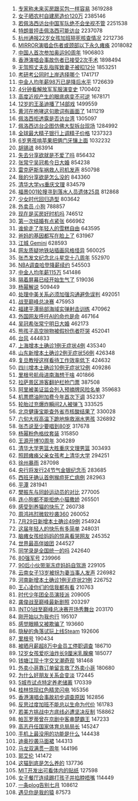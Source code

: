 1. [专家称未来买房跟买包一样容易](https://s.weibo.com//weibo?q=%23%E4%B8%93%E5%AE%B6%E7%A7%B0%E6%9C%AA%E6%9D%A5%E4%B9%B0%E6%88%BF%E8%B7%9F%E4%B9%B0%E5%8C%85%E4%B8%80%E6%A0%B7%E5%AE%B9%E6%98%93%23&Refer=top) 3619288
2. [女子晒农村自建房造价120万](https://s.weibo.com//weibo?q=%23%E5%A5%B3%E5%AD%90%E6%99%92%E5%86%9C%E6%9D%91%E8%87%AA%E5%BB%BA%E6%88%BF%E9%80%A0%E4%BB%B7120%E4%B8%87%23&Refer=top) 2385146
3. [若佩洛西访台中国军队绝不会坐视不管](https://s.weibo.com//weibo?q=%23%E8%8B%A5%E4%BD%A9%E6%B4%9B%E8%A5%BF%E8%AE%BF%E5%8F%B0%E4%B8%AD%E5%9B%BD%E5%86%9B%E9%98%9F%E7%BB%9D%E4%B8%8D%E4%BC%9A%E5%9D%90%E8%A7%86%E4%B8%8D%E7%AE%A1%23&Refer=top) 2251538
4. [特朗普抨击佩洛西可能访台](https://s.weibo.com//weibo?q=%23%E7%89%B9%E6%9C%97%E6%99%AE%E6%8A%A8%E5%87%BB%E4%BD%A9%E6%B4%9B%E8%A5%BF%E5%8F%AF%E8%83%BD%E8%AE%BF%E5%8F%B0%23&Refer=top) 2237078
5. [杭州通报22岁女孩加班猝死核查情况](https://s.weibo.com//weibo?q=%23%E6%9D%AD%E5%B7%9E%E9%80%9A%E6%8A%A522%E5%B2%81%E5%A5%B3%E5%AD%A9%E5%8A%A0%E7%8F%AD%E7%8C%9D%E6%AD%BB%E6%A0%B8%E6%9F%A5%E6%83%85%E5%86%B5%23&Refer=top) 2212736
6. [MIRROR演唱会伤者或颈部以下永久瘫痪](https://s.weibo.com//weibo?q=%23MIRROR%E6%BC%94%E5%94%B1%E4%BC%9A%E4%BC%A4%E8%80%85%E6%88%96%E9%A2%88%E9%83%A8%E4%BB%A5%E4%B8%8B%E6%B0%B8%E4%B9%85%E7%98%AB%E7%97%AA%23&Refer=top) 2018082
7. [中国人首次参加奥运90周年](https://s.weibo.com//weibo?q=%23%E4%B8%AD%E5%9B%BD%E4%BA%BA%E9%A6%96%E6%AC%A1%E5%8F%82%E5%8A%A0%E5%A5%A5%E8%BF%9090%E5%91%A8%E5%B9%B4%23&Refer=top) 1906803
8. [香港演唱会事故伤者已接受2次手术](https://s.weibo.com//weibo?q=%23%E9%A6%99%E6%B8%AF%E6%BC%94%E5%94%B1%E4%BC%9A%E4%BA%8B%E6%95%85%E4%BC%A4%E8%80%85%E5%B7%B2%E6%8E%A5%E5%8F%972%E6%AC%A1%E6%89%8B%E6%9C%AF%23&Refer=top) 1898494
9. [无驾照丈夫乱指挥致妻子被扣12分](https://s.weibo.com//weibo?q=%23%E6%97%A0%E9%A9%BE%E7%85%A7%E4%B8%88%E5%A4%AB%E4%B9%B1%E6%8C%87%E6%8C%A5%E8%87%B4%E5%A6%BB%E5%AD%90%E8%A2%AB%E6%89%A312%E5%88%86%23&Refer=top) 1853251
10. [考研考公同时上岸选择哪个](https://s.weibo.com//weibo?q=%23%E8%80%83%E7%A0%94%E8%80%83%E5%85%AC%E5%90%8C%E6%97%B6%E4%B8%8A%E5%B2%B8%E9%80%89%E6%8B%A9%E5%93%AA%E4%B8%AA%23&Refer=top) 1741717
11. [中金人均年薪98万已是降后水平](https://s.weibo.com//weibo?q=%23%E4%B8%AD%E9%87%91%E4%BA%BA%E5%9D%87%E5%B9%B4%E8%96%AA98%E4%B8%87%E5%B7%B2%E6%98%AF%E9%99%8D%E5%90%8E%E6%B0%B4%E5%B9%B3%23&Refer=top) 1726639
12. [4分钟看解放军军服演变史](https://s.weibo.com//weibo?q=%234%E5%88%86%E9%92%9F%E7%9C%8B%E8%A7%A3%E6%94%BE%E5%86%9B%E5%86%9B%E6%9C%8D%E6%BC%94%E5%8F%98%E5%8F%B2%23&Refer=top) 1700402
13. [高度近视产生的眼底病变不可逆](https://s.weibo.com//weibo?q=%23%E9%AB%98%E5%BA%A6%E8%BF%91%E8%A7%86%E4%BA%A7%E7%94%9F%E7%9A%84%E7%9C%BC%E5%BA%95%E7%97%85%E5%8F%98%E4%B8%8D%E5%8F%AF%E9%80%86%23&Refer=top) 1678171
14. [12岁的王圣迪播了14部戏](https://s.weibo.com//weibo?q=%2312%E5%B2%81%E7%9A%84%E7%8E%8B%E5%9C%A3%E8%BF%AA%E6%92%AD%E4%BA%8614%E9%83%A8%E6%88%8F%23&Refer=top) 1499559
15. [黄河在咆哮这句歌词有画面了](https://s.weibo.com//weibo?q=%23%E9%BB%84%E6%B2%B3%E5%9C%A8%E5%92%86%E5%93%AE%E8%BF%99%E5%8F%A5%E6%AD%8C%E8%AF%8D%E6%9C%89%E7%94%BB%E9%9D%A2%E4%BA%86%23&Refer=top) 1411219
16. [佩洛西拒透露是否访台湾](https://s.weibo.com//weibo?q=%23%E4%BD%A9%E6%B4%9B%E8%A5%BF%E6%8B%92%E9%80%8F%E9%9C%B2%E6%98%AF%E5%90%A6%E8%AE%BF%E5%8F%B0%E6%B9%BE%23&Refer=top) 1305097
17. [佩洛西访台企图仿佛大型拆台现场](https://s.weibo.com//weibo?q=%23%E4%BD%A9%E6%B4%9B%E8%A5%BF%E8%AE%BF%E5%8F%B0%E4%BC%81%E5%9B%BE%E4%BB%BF%E4%BD%9B%E5%A4%A7%E5%9E%8B%E6%8B%86%E5%8F%B0%E7%8E%B0%E5%9C%BA%23&Refer=top) 1284992
18. [全球最大精子银行上调精子价格](https://s.weibo.com//weibo?q=%23%E5%85%A8%E7%90%83%E6%9C%80%E5%A4%A7%E7%B2%BE%E5%AD%90%E9%93%B6%E8%A1%8C%E4%B8%8A%E8%B0%83%E7%B2%BE%E5%AD%90%E4%BB%B7%E6%A0%BC%23&Refer=top) 1237323
19. [6岁男孩啃苹果把俩门牙镶上面](https://s.weibo.com//weibo?q=%236%E5%B2%81%E7%94%B7%E5%AD%A9%E5%95%83%E8%8B%B9%E6%9E%9C%E6%8A%8A%E4%BF%A9%E9%97%A8%E7%89%99%E9%95%B6%E4%B8%8A%E9%9D%A2%23&Refer=top) 1032232
20. [胡锡进](https://s.weibo.com//weibo?q=%E8%83%A1%E9%94%A1%E8%BF%9B&Refer=top) 863914
21. [失去分享欲就是不爱了吗](https://s.weibo.com//weibo?q=%23%E5%A4%B1%E5%8E%BB%E5%88%86%E4%BA%AB%E6%AC%B2%E5%B0%B1%E6%98%AF%E4%B8%8D%E7%88%B1%E4%BA%86%E5%90%97%23&Refer=top) 856432
22. [张常宁吴冠希今日大婚](https://s.weibo.com//weibo?q=%23%E5%BC%A0%E5%B8%B8%E5%AE%81%E5%90%B4%E5%86%A0%E5%B8%8C%E4%BB%8A%E6%97%A5%E5%A4%A7%E5%A9%9A%23&Refer=top) 854238
23. [雷克萨斯车祸救人司机发声](https://s.weibo.com//weibo?q=%23%E9%9B%B7%E5%85%8B%E8%90%A8%E6%96%AF%E8%BD%A6%E7%A5%B8%E6%95%91%E4%BA%BA%E5%8F%B8%E6%9C%BA%E5%8F%91%E5%A3%B0%23&Refer=top) 850798
24. [我的分享欲是怎么没的](https://s.weibo.com//weibo?q=%23%E6%88%91%E7%9A%84%E5%88%86%E4%BA%AB%E6%AC%B2%E6%98%AF%E6%80%8E%E4%B9%88%E6%B2%A1%E7%9A%84%23&Refer=top) 843360
25. [清华大学vs重庆文理](https://s.weibo.com//weibo?q=%23%E6%B8%85%E5%8D%8E%E5%A4%A7%E5%AD%A6vs%E9%87%8D%E5%BA%86%E6%96%87%E7%90%86%23&Refer=top) 834579
26. [福景001轮搜寻到落水人员遗体25具](https://s.weibo.com//weibo?q=%23%E7%A6%8F%E6%99%AF001%E8%BD%AE%E6%90%9C%E5%AF%BB%E5%88%B0%E8%90%BD%E6%B0%B4%E4%BA%BA%E5%91%98%E9%81%97%E4%BD%9325%E5%85%B7%23&Refer=top) 812868
27. [少女时代回归造型](https://s.weibo.com//weibo?q=%23%E5%B0%91%E5%A5%B3%E6%97%B6%E4%BB%A3%E5%9B%9E%E5%BD%92%E9%80%A0%E5%9E%8B%23&Refer=top) 803642
28. [外卖员 小狗](https://s.weibo.com//weibo?q=%E5%A4%96%E5%8D%96%E5%91%98%20%E5%B0%8F%E7%8B%97&Refer=top) 788857
29. [现在是买房好时机吗](https://s.weibo.com//weibo?q=%23%E7%8E%B0%E5%9C%A8%E6%98%AF%E4%B9%B0%E6%88%BF%E5%A5%BD%E6%97%B6%E6%9C%BA%E5%90%97%23&Refer=top) 746512
30. [第一次结婚有点紧张](https://s.weibo.com//weibo?q=%23%E7%AC%AC%E4%B8%80%E6%AC%A1%E7%BB%93%E5%A9%9A%E6%9C%89%E7%82%B9%E7%B4%A7%E5%BC%A0%23&Refer=top) 666962
31. [谁偷走了年轻人的雪糕自由](https://s.weibo.com//weibo?q=%23%E8%B0%81%E5%81%B7%E8%B5%B0%E4%BA%86%E5%B9%B4%E8%BD%BB%E4%BA%BA%E7%9A%84%E9%9B%AA%E7%B3%95%E8%87%AA%E7%94%B1%23&Refer=top) 643595
32. [爸妈的基因都写在脸上了](https://s.weibo.com//weibo?q=%23%E7%88%B8%E5%A6%88%E7%9A%84%E5%9F%BA%E5%9B%A0%E9%83%BD%E5%86%99%E5%9C%A8%E8%84%B8%E4%B8%8A%E4%BA%86%23&Refer=top) 631967
33. [江城 Gemini](https://s.weibo.com//weibo?q=%E6%B1%9F%E5%9F%8E%20Gemini&Refer=top) 628593
34. [网友质疑地铁站插画风格怪异](https://s.weibo.com//weibo?q=%23%E7%BD%91%E5%8F%8B%E8%B4%A8%E7%96%91%E5%9C%B0%E9%93%81%E7%AB%99%E6%8F%92%E7%94%BB%E9%A3%8E%E6%A0%BC%E6%80%AA%E5%BC%82%23&Refer=top) 560025
35. [张杰发文纪念北斗星空十八周年](https://s.weibo.com//weibo?q=%23%E5%BC%A0%E6%9D%B0%E5%8F%91%E6%96%87%E7%BA%AA%E5%BF%B5%E5%8C%97%E6%96%97%E6%98%9F%E7%A9%BA%E5%8D%81%E5%85%AB%E5%91%A8%E5%B9%B4%23&Refer=top) 552970
36. [NBA调查哈登降薪续约](https://s.weibo.com//weibo?q=%23NBA%E8%B0%83%E6%9F%A5%E5%93%88%E7%99%BB%E9%99%8D%E8%96%AA%E7%BB%AD%E7%BA%A6%23&Refer=top) 545503
37. [中金人均年薪115万](https://s.weibo.com//weibo?q=%23%E4%B8%AD%E9%87%91%E4%BA%BA%E5%9D%87%E5%B9%B4%E8%96%AA115%E4%B8%87%23&Refer=top) 541486
38. [隔着屏幕已经开始生气了](https://s.weibo.com//weibo?q=%23%E9%9A%94%E7%9D%80%E5%B1%8F%E5%B9%95%E5%B7%B2%E7%BB%8F%E5%BC%80%E5%A7%8B%E7%94%9F%E6%B0%94%E4%BA%86%23&Refer=top) 519036
39. [杨幂解说](https://s.weibo.com//weibo?q=%23%E6%9D%A8%E5%B9%82%E8%A7%A3%E8%AF%B4%23&Refer=top) 509449
40. [处理中美关系必须加强沟通避免误判](https://s.weibo.com//weibo?q=%23%E5%A4%84%E7%90%86%E4%B8%AD%E7%BE%8E%E5%85%B3%E7%B3%BB%E5%BF%85%E9%A1%BB%E5%8A%A0%E5%BC%BA%E6%B2%9F%E9%80%9A%E9%81%BF%E5%85%8D%E8%AF%AF%E5%88%A4%23&Refer=top) 492051
41. [战至巅峰总决赛](https://s.weibo.com//weibo?q=%23%E6%88%98%E8%87%B3%E5%B7%85%E5%B3%B0%E6%80%BB%E5%86%B3%E8%B5%9B%23&Refer=top) 475953
42. [福建平潭局部海域实弹射击训练](https://s.weibo.com//weibo?q=%23%E7%A6%8F%E5%BB%BA%E5%B9%B3%E6%BD%AD%E5%B1%80%E9%83%A8%E6%B5%B7%E5%9F%9F%E5%AE%9E%E5%BC%B9%E5%B0%84%E5%87%BB%E8%AE%AD%E7%BB%83%23&Refer=top) 470962
43. [外国网友呼吁AI的命也是命](https://s.weibo.com//weibo?q=%23%E5%A4%96%E5%9B%BD%E7%BD%91%E5%8F%8B%E5%91%BC%E5%90%81AI%E7%9A%84%E5%91%BD%E4%B9%9F%E6%98%AF%E5%91%BD%23&Refer=top) 467164
44. [吴冠希张常宁明日大婚](https://s.weibo.com//weibo?q=%23%E5%90%B4%E5%86%A0%E5%B8%8C%E5%BC%A0%E5%B8%B8%E5%AE%81%E6%98%8E%E6%97%A5%E5%A4%A7%E5%A9%9A%23&Refer=top) 462173
45. [熊孩子高空抛物被假扮伤者吓哭](https://s.weibo.com//weibo?q=%23%E7%86%8A%E5%AD%A9%E5%AD%90%E9%AB%98%E7%A9%BA%E6%8A%9B%E7%89%A9%E8%A2%AB%E5%81%87%E6%89%AE%E4%BC%A4%E8%80%85%E5%90%93%E5%93%AD%23&Refer=top) 452041
46. [台风](https://s.weibo.com//weibo?q=%E5%8F%B0%E9%A3%8E&Refer=top) 444833
47. [上海增本土确诊1例无症状4例](https://s.weibo.com//weibo?q=%23%E4%B8%8A%E6%B5%B7%E5%A2%9E%E6%9C%AC%E5%9C%9F%E7%A1%AE%E8%AF%8A1%E4%BE%8B%E6%97%A0%E7%97%87%E7%8A%B64%E4%BE%8B%23&Refer=top) 435340
48. [山东新增本土确诊2例无症状56例](https://s.weibo.com//weibo?q=%23%E5%B1%B1%E4%B8%9C%E6%96%B0%E5%A2%9E%E6%9C%AC%E5%9C%9F%E7%A1%AE%E8%AF%8A2%E4%BE%8B%E6%97%A0%E7%97%87%E7%8A%B656%E4%BE%8B%23&Refer=top) 426348
49. [复旦教授这样看待工作效率低下](https://s.weibo.com//weibo?q=%23%E5%A4%8D%E6%97%A6%E6%95%99%E6%8E%88%E8%BF%99%E6%A0%B7%E7%9C%8B%E5%BE%85%E5%B7%A5%E4%BD%9C%E6%95%88%E7%8E%87%E4%BD%8E%E4%B8%8B%23&Refer=top) 424632
50. [四川增本土确诊10例无症状12例](https://s.weibo.com//weibo?q=%23%E5%9B%9B%E5%B7%9D%E5%A2%9E%E6%9C%AC%E5%9C%9F%E7%A1%AE%E8%AF%8A10%E4%BE%8B%E6%97%A0%E7%97%87%E7%8A%B612%E4%BE%8B%23&Refer=top) 409286
51. [里根号航母进南海想干啥](https://s.weibo.com//weibo?q=%23%E9%87%8C%E6%A0%B9%E5%8F%B7%E8%88%AA%E6%AF%8D%E8%BF%9B%E5%8D%97%E6%B5%B7%E6%83%B3%E5%B9%B2%E5%95%A5%23&Refer=top) 401866
52. [拉萨景区游客翻护栏抢门票](https://s.weibo.com//weibo?q=%23%E6%8B%89%E8%90%A8%E6%99%AF%E5%8C%BA%E6%B8%B8%E5%AE%A2%E7%BF%BB%E6%8A%A4%E6%A0%8F%E6%8A%A2%E9%97%A8%E7%A5%A8%23&Refer=top) 387508
53. [阿里被美证监会列入预摘牌风险名单](https://s.weibo.com//weibo?q=%23%E9%98%BF%E9%87%8C%E8%A2%AB%E7%BE%8E%E8%AF%81%E7%9B%91%E4%BC%9A%E5%88%97%E5%85%A5%E9%A2%84%E6%91%98%E7%89%8C%E9%A3%8E%E9%99%A9%E5%90%8D%E5%8D%95%23&Refer=top) 359683
54. [机票燃油附加费今年首次下调](https://s.weibo.com//weibo?q=%23%E6%9C%BA%E7%A5%A8%E7%87%83%E6%B2%B9%E9%99%84%E5%8A%A0%E8%B4%B9%E4%BB%8A%E5%B9%B4%E9%A6%96%E6%AC%A1%E4%B8%8B%E8%B0%83%23&Refer=top) 352337
55. [轮胎过充爆炸瞬间2人被弹飞](https://s.weibo.com//weibo?q=%23%E8%BD%AE%E8%83%8E%E8%BF%87%E5%85%85%E7%88%86%E7%82%B8%E7%9E%AC%E9%97%B42%E4%BA%BA%E8%A2%AB%E5%BC%B9%E9%A3%9E%23&Refer=top) 333525
56. [北京健康宝能查外省市核酸结果了](https://s.weibo.com//weibo?q=%23%E5%8C%97%E4%BA%AC%E5%81%A5%E5%BA%B7%E5%AE%9D%E8%83%BD%E6%9F%A5%E5%A4%96%E7%9C%81%E5%B8%82%E6%A0%B8%E9%85%B8%E7%BB%93%E6%9E%9C%E4%BA%86%23&Refer=top) 330028
57. [六旬大叔高温下跪地施救溺水男孩](https://s.weibo.com//weibo?q=%23%E5%85%AD%E6%97%AC%E5%A4%A7%E5%8F%94%E9%AB%98%E6%B8%A9%E4%B8%8B%E8%B7%AA%E5%9C%B0%E6%96%BD%E6%95%91%E6%BA%BA%E6%B0%B4%E7%94%B7%E5%AD%A9%23&Refer=top) 326892
58. [张杰说至少要唱到80岁](https://s.weibo.com//weibo?q=%23%E5%BC%A0%E6%9D%B0%E8%AF%B4%E8%87%B3%E5%B0%91%E8%A6%81%E5%94%B1%E5%88%B080%E5%B2%81%23&Refer=top) 317678
59. [杨幂粉色格纹套装](https://s.weibo.com//weibo?q=%23%E6%9D%A8%E5%B9%82%E7%B2%89%E8%89%B2%E6%A0%BC%E7%BA%B9%E5%A5%97%E8%A3%85%23&Refer=top) 315850
60. [王源开博10周年](https://s.weibo.com//weibo?q=%23%E7%8E%8B%E6%BA%90%E5%BC%80%E5%8D%9A10%E5%91%A8%E5%B9%B4%23&Refer=top) 306289
61. [清华大学男篮大胜重庆文理男篮](https://s.weibo.com//weibo?q=%23%E6%B8%85%E5%8D%8E%E5%A4%A7%E5%AD%A6%E7%94%B7%E7%AF%AE%E5%A4%A7%E8%83%9C%E9%87%8D%E5%BA%86%E6%96%87%E7%90%86%E7%94%B7%E7%AF%AE%23&Refer=top) 303493
62. [照顾瘫痪父亲女孩考上清华大学](https://s.weibo.com//weibo?q=%23%E7%85%A7%E9%A1%BE%E7%98%AB%E7%97%AA%E7%88%B6%E4%BA%B2%E5%A5%B3%E5%AD%A9%E8%80%83%E4%B8%8A%E6%B8%85%E5%8D%8E%E5%A4%A7%E5%AD%A6%23&Refer=top) 294251
63. [徐州暴雨](https://s.weibo.com//weibo?q=%23%E5%BE%90%E5%B7%9E%E6%9A%B4%E9%9B%A8%23&Refer=top) 287098
64. [央行将发行24节气金银纪念币](https://s.weibo.com//weibo?q=%23%E5%A4%AE%E8%A1%8C%E5%B0%86%E5%8F%91%E8%A1%8C24%E8%8A%82%E6%B0%94%E9%87%91%E9%93%B6%E7%BA%AA%E5%BF%B5%E5%B8%81%23&Refer=top) 283685
65. [西班牙确认首例猴痘死亡病例](https://s.weibo.com//weibo?q=%23%E8%A5%BF%E7%8F%AD%E7%89%99%E7%A1%AE%E8%AE%A4%E9%A6%96%E4%BE%8B%E7%8C%B4%E7%97%98%E6%AD%BB%E4%BA%A1%E7%97%85%E4%BE%8B%23&Refer=top) 282963
66. [平潭](https://s.weibo.com//weibo?q=%E5%B9%B3%E6%BD%AD&Refer=top) 281941
67. [樊振东与同龄运动员的对比](https://s.weibo.com//weibo?q=%23%E6%A8%8A%E6%8C%AF%E4%B8%9C%E4%B8%8E%E5%90%8C%E9%BE%84%E8%BF%90%E5%8A%A8%E5%91%98%E7%9A%84%E5%AF%B9%E6%AF%94%23&Refer=top) 277005
68. [连小狗都不能拒绝小猫撒娇](https://s.weibo.com//weibo?q=%23%E8%BF%9E%E5%B0%8F%E7%8B%97%E9%83%BD%E4%B8%8D%E8%83%BD%E6%8B%92%E7%BB%9D%E5%B0%8F%E7%8C%AB%E6%92%92%E5%A8%87%23&Refer=top) 265501
69. [感受到养猫的快乐了](https://s.weibo.com//weibo?q=%23%E6%84%9F%E5%8F%97%E5%88%B0%E5%85%BB%E7%8C%AB%E7%9A%84%E5%BF%AB%E4%B9%90%E4%BA%86%23&Refer=top) 260738
70. [周鸿祎怼微软抄袭360](https://s.weibo.com//weibo?q=%23%E5%91%A8%E9%B8%BF%E7%A5%8E%E6%80%BC%E5%BE%AE%E8%BD%AF%E6%8A%84%E8%A2%AD360%23&Refer=top) 260052
71. [7月29日新增本土确诊49例](https://s.weibo.com//weibo?q=%237%E6%9C%8829%E6%97%A5%E6%96%B0%E5%A2%9E%E6%9C%AC%E5%9C%9F%E7%A1%AE%E8%AF%8A49%E4%BE%8B%23&Refer=top) 254924
72. [这届年轻人的快乐有多简单](https://s.weibo.com//weibo?q=%23%E8%BF%99%E5%B1%8A%E5%B9%B4%E8%BD%BB%E4%BA%BA%E7%9A%84%E5%BF%AB%E4%B9%90%E6%9C%89%E5%A4%9A%E7%AE%80%E5%8D%95%23&Refer=top) 248031
73. [脑瘫女孩给妈妈的惊喜看哭网友](https://s.weibo.com//weibo?q=%23%E8%84%91%E7%98%AB%E5%A5%B3%E5%AD%A9%E7%BB%99%E5%A6%88%E5%A6%88%E7%9A%84%E6%83%8A%E5%96%9C%E7%9C%8B%E5%93%AD%E7%BD%91%E5%8F%8B%23&Refer=top) 245352
74. [世界最高伴娘团](https://s.weibo.com//weibo?q=%23%E4%B8%96%E7%95%8C%E6%9C%80%E9%AB%98%E4%BC%B4%E5%A8%98%E5%9B%A2%23&Refer=top) 244527
75. [同学录是全国统一的吗](https://s.weibo.com//weibo?q=%23%E5%90%8C%E5%AD%A6%E5%BD%95%E6%98%AF%E5%85%A8%E5%9B%BD%E7%BB%9F%E4%B8%80%E7%9A%84%E5%90%97%23&Refer=top) 242640
76. [80强军号](https://s.weibo.com//weibo?q=%2380%E5%BC%BA%E5%86%9B%E5%8F%B7%23&Refer=top) 239966
77. [90后小伙带渐冻症妈妈自驾游](https://s.weibo.com//weibo?q=%2390%E5%90%8E%E5%B0%8F%E4%BC%99%E5%B8%A6%E6%B8%90%E5%86%BB%E7%97%87%E5%A6%88%E5%A6%88%E8%87%AA%E9%A9%BE%E6%B8%B8%23&Refer=top) 229105
78. [云南女子13岁被拐为妻当事人发声](https://s.weibo.com//weibo?q=%23%E4%BA%91%E5%8D%97%E5%A5%B3%E5%AD%9013%E5%B2%81%E8%A2%AB%E6%8B%90%E4%B8%BA%E5%A6%BB%E5%BD%93%E4%BA%8B%E4%BA%BA%E5%8F%91%E5%A3%B0%23&Refer=top) 226982
79. [河南新增本土确诊1例无症状21例](https://s.weibo.com//weibo?q=%23%E6%B2%B3%E5%8D%97%E6%96%B0%E5%A2%9E%E6%9C%AC%E5%9C%9F%E7%A1%AE%E8%AF%8A1%E4%BE%8B%E6%97%A0%E7%97%87%E7%8A%B621%E4%BE%8B%23&Refer=top) 226752
80. [王心凌你们的信我都有看](https://s.weibo.com//weibo?q=%23%E7%8E%8B%E5%BF%83%E5%87%8C%E4%BD%A0%E4%BB%AC%E7%9A%84%E4%BF%A1%E6%88%91%E9%83%BD%E6%9C%89%E7%9C%8B%23&Refer=top) 210763
81. [时代少年团全员演技派](https://s.weibo.com//weibo?q=%23%E6%97%B6%E4%BB%A3%E5%B0%91%E5%B9%B4%E5%9B%A2%E5%85%A8%E5%91%98%E6%BC%94%E6%8A%80%E6%B4%BE%23&Refer=top) 209005
82. [龚俊战至巅峰最新剧照](https://s.weibo.com//weibo?q=%23%E9%BE%9A%E4%BF%8A%E6%88%98%E8%87%B3%E5%B7%85%E5%B3%B0%E6%9C%80%E6%96%B0%E5%89%A7%E7%85%A7%23&Refer=top) 203297
83. [INTO1战至巅峰总决赛开场秀舞台](https://s.weibo.com//weibo?q=%23INTO1%E6%88%98%E8%87%B3%E5%B7%85%E5%B3%B0%E6%80%BB%E5%86%B3%E8%B5%9B%E5%BC%80%E5%9C%BA%E7%A7%80%E8%88%9E%E5%8F%B0%23&Refer=top) 203170
84. [刚开始以为我也行](https://s.weibo.com//weibo?q=%23%E5%88%9A%E5%BC%80%E5%A7%8B%E4%BB%A5%E4%B8%BA%E6%88%91%E4%B9%9F%E8%A1%8C%23&Refer=top) 195107
85. [感觉眼睛又被欺骗了](https://s.weibo.com//weibo?q=%23%E6%84%9F%E8%A7%89%E7%9C%BC%E7%9D%9B%E5%8F%88%E8%A2%AB%E6%AC%BA%E9%AA%97%E4%BA%86%23&Refer=top) 193660
86. [隐秘的角落试玩上线Steam](https://s.weibo.com//weibo?q=%23%E9%9A%90%E7%A7%98%E7%9A%84%E8%A7%92%E8%90%BD%E8%AF%95%E7%8E%A9%E4%B8%8A%E7%BA%BFSteam%23&Refer=top) 192606
87. [里根号](https://s.weibo.com//weibo?q=%23%E9%87%8C%E6%A0%B9%E5%8F%B7%23&Refer=top) 190434
88. [被晒月薪超8万中金员工停职调查](https://s.weibo.com//weibo?q=%23%E8%A2%AB%E6%99%92%E6%9C%88%E8%96%AA%E8%B6%858%E4%B8%87%E4%B8%AD%E9%87%91%E5%91%98%E5%B7%A5%E5%81%9C%E8%81%8C%E8%B0%83%E6%9F%A5%23&Refer=top) 186710
89. [12岁女孩爱吃油炸长9厘米乳腺瘤](https://s.weibo.com//weibo?q=%2312%E5%B2%81%E5%A5%B3%E5%AD%A9%E7%88%B1%E5%90%83%E6%B2%B9%E7%82%B8%E9%95%BF9%E5%8E%98%E7%B1%B3%E4%B9%B3%E8%85%BA%E7%98%A4%23&Refer=top) 185077
90. [钱塘江现十字交叉潮奇观](https://s.weibo.com//weibo?q=%23%E9%92%B1%E5%A1%98%E6%B1%9F%E7%8E%B0%E5%8D%81%E5%AD%97%E4%BA%A4%E5%8F%89%E6%BD%AE%E5%A5%87%E8%A7%82%23&Refer=top) 181468
91. [外卖小哥靠订单留言救了外卖小哥](https://s.weibo.com//weibo?q=%23%E5%A4%96%E5%8D%96%E5%B0%8F%E5%93%A5%E9%9D%A0%E8%AE%A2%E5%8D%95%E7%95%99%E8%A8%80%E6%95%91%E4%BA%86%E5%A4%96%E5%8D%96%E5%B0%8F%E5%93%A5%23&Refer=top) 180680
92. [为什么好朋友关系会变淡](https://s.weibo.com//weibo?q=%23%E4%B8%BA%E4%BB%80%E4%B9%88%E5%A5%BD%E6%9C%8B%E5%8F%8B%E5%85%B3%E7%B3%BB%E4%BC%9A%E5%8F%98%E6%B7%A1%23&Refer=top) 172445
93. [5城市试点特定养老储蓄](https://s.weibo.com//weibo?q=%235%E5%9F%8E%E5%B8%82%E8%AF%95%E7%82%B9%E7%89%B9%E5%AE%9A%E5%85%BB%E8%80%81%E5%82%A8%E8%93%84%23&Refer=top) 170339
94. [桂林惊现红色精灵闪电](https://s.weibo.com//weibo?q=%23%E6%A1%82%E6%9E%97%E6%83%8A%E7%8E%B0%E7%BA%A2%E8%89%B2%E7%B2%BE%E7%81%B5%E9%97%AA%E7%94%B5%23&Refer=top) 165356
95. [香港演唱会事故初步调查原因](https://s.weibo.com//weibo?q=%23%E9%A6%99%E6%B8%AF%E6%BC%94%E5%94%B1%E4%BC%9A%E4%BA%8B%E6%95%85%E5%88%9D%E6%AD%A5%E8%B0%83%E6%9F%A5%E5%8E%9F%E5%9B%A0%23&Refer=top) 162856
96. [反思过度加班不能总以生命为代价](https://s.weibo.com//weibo?q=%23%E5%8F%8D%E6%80%9D%E8%BF%87%E5%BA%A6%E5%8A%A0%E7%8F%AD%E4%B8%8D%E8%83%BD%E6%80%BB%E4%BB%A5%E7%94%9F%E5%91%BD%E4%B8%BA%E4%BB%A3%E4%BB%B7%23&Refer=top) 161783
97. [若美方挑战中方底线必遭坚决反制](https://s.weibo.com//weibo?q=%23%E8%8B%A5%E7%BE%8E%E6%96%B9%E6%8C%91%E6%88%98%E4%B8%AD%E6%96%B9%E5%BA%95%E7%BA%BF%E5%BF%85%E9%81%AD%E5%9D%9A%E5%86%B3%E5%8F%8D%E5%88%B6%23&Refer=top) 158862
98. [帕瓦罗蒂曾在京剧中客串楚霸王](https://s.weibo.com//weibo?q=%23%E5%B8%95%E7%93%A6%E7%BD%97%E8%92%82%E6%9B%BE%E5%9C%A8%E4%BA%AC%E5%89%A7%E4%B8%AD%E5%AE%A2%E4%B8%B2%E6%A5%9A%E9%9C%B8%E7%8E%8B%23&Refer=top) 147233
99. [高志丹任国家体育总局局长](https://s.weibo.com//weibo?q=%23%E9%AB%98%E5%BF%97%E4%B8%B9%E4%BB%BB%E5%9B%BD%E5%AE%B6%E4%BD%93%E8%82%B2%E6%80%BB%E5%B1%80%E5%B1%80%E9%95%BF%23&Refer=top) 145247
100. [手机上最没用的功能是什么](https://s.weibo.com//weibo?q=%23%E6%89%8B%E6%9C%BA%E4%B8%8A%E6%9C%80%E6%B2%A1%E7%94%A8%E7%9A%84%E5%8A%9F%E8%83%BD%E6%98%AF%E4%BB%80%E4%B9%88%23&Refer=top) 144438
101. [迪奥抄袭马面裙](https://s.weibo.com//weibo?q=%23%E8%BF%AA%E5%A5%A5%E6%8A%84%E8%A2%AD%E9%A9%AC%E9%9D%A2%E8%A3%99%23&Refer=top) 144313
102. [马龙双满贯一周年](https://s.weibo.com//weibo?q=%23%E9%A9%AC%E9%BE%99%E5%8F%8C%E6%BB%A1%E8%B4%AF%E4%B8%80%E5%91%A8%E5%B9%B4%23&Refer=top) 144196
103. [郭艾伦](https://s.weibo.com//weibo?q=%E9%83%AD%E8%89%BE%E4%BC%A6&Refer=top) 141472
104. [这猫到底是怎么养的](https://s.weibo.com//weibo?q=%23%E8%BF%99%E7%8C%AB%E5%88%B0%E5%BA%95%E6%98%AF%E6%80%8E%E4%B9%88%E5%85%BB%E7%9A%84%23&Refer=top) 137736
105. [MIT开发出可看体内的贴纸](https://s.weibo.com//weibo?q=%23MIT%E5%BC%80%E5%8F%91%E5%87%BA%E5%8F%AF%E7%9C%8B%E4%BD%93%E5%86%85%E7%9A%84%E8%B4%B4%E7%BA%B8%23&Refer=top) 127598
106. [女子餐厅连续踢打孩子并掐脖捂嘴](https://s.weibo.com//weibo?q=%23%E5%A5%B3%E5%AD%90%E9%A4%90%E5%8E%85%E8%BF%9E%E7%BB%AD%E8%B8%A2%E6%89%93%E5%AD%A9%E5%AD%90%E5%B9%B6%E6%8E%90%E8%84%96%E6%8D%82%E5%98%B4%23&Refer=top) 114449
107. [一条plog告别七月](https://s.weibo.com//weibo?q=%23%E4%B8%80%E6%9D%A1plog%E5%91%8A%E5%88%AB%E4%B8%83%E6%9C%88%23&Refer=top) 108612
108. [遇见你是我的猿](https://s.weibo.com//weibo?q=%23%E9%81%87%E8%A7%81%E4%BD%A0%E6%98%AF%E6%88%91%E7%9A%84%E7%8C%BF%23&Refer=top) 87573
